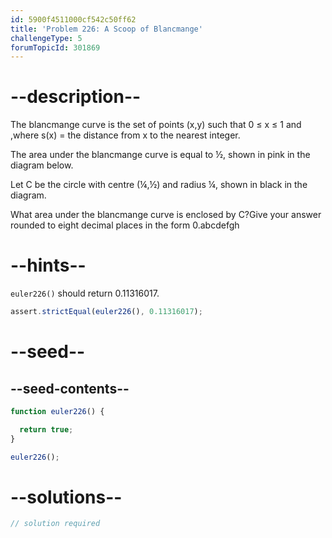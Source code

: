 ```yaml
---
id: 5900f4511000cf542c50ff62
title: 'Problem 226: A Scoop of Blancmange'
challengeType: 5
forumTopicId: 301869
---
```


# --description--

The blancmange curve is the set of points (x,y) such that 0 ≤ x ≤ 1 and ,where s(x) = the distance from x to the nearest integer.

The area under the blancmange curve is equal to ½, shown in pink in the diagram below.

Let C be the circle with centre (¼,½) and radius ¼, shown in black in the diagram.

What area under the blancmange curve is enclosed by C?Give your answer rounded to eight decimal places in the form 0.abcdefgh

# --hints--

`euler226()` should return 0.11316017.

```js
assert.strictEqual(euler226(), 0.11316017);
```

# --seed--

## --seed-contents--

```js
function euler226() {

  return true;
}

euler226();
```

# --solutions--

```js
// solution required
```
